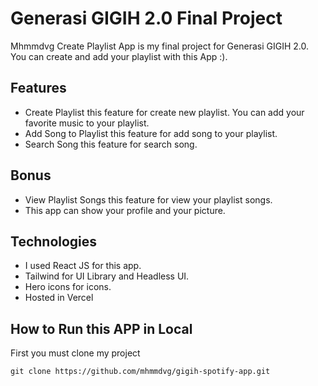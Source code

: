 # Generasi GIGIH 2.0 Final Project
Mhmmdvg Create Playlist App is my final project for Generasi GIGIH 2.0. You can create and add your playlist with this App :).

## Features
- Create Playlist this feature for create new playlist. You can add your favorite music to your playlist.
- Add Song to Playlist this feature for add song to your playlist.
- Search Song this feature for search song.

## Bonus
- View Playlist Songs this feature for view your playlist songs.
- This app can show your profile and your picture.

## Technologies
- I used React JS for this app. 
- Tailwind for UI Library and Headless UI.
- Hero icons for icons.
- Hosted in Vercel

## How to Run this APP in Local

First you must clone my project
```
git clone https://github.com/mhmmdvg/gigih-spotify-app.git
```
